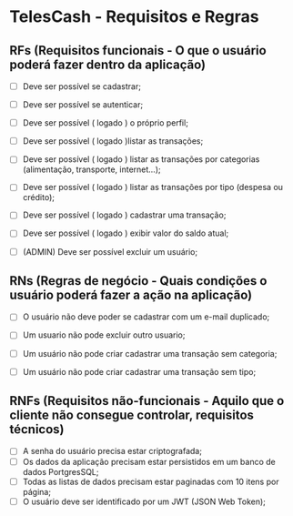 # TelesCash - Requisitos e Regras


## RFs (Requisitos funcionais - O que o usuário poderá fazer dentro da aplicação) 

- [ ] Deve ser possível se cadastrar;
- [ ] Deve ser possível se autenticar;
- [ ] Deve ser possível ( logado ) o próprio perfil;
- [ ] Deve ser possível ( logado )listar as transações;
- [ ] Deve ser possível ( logado ) listar as transações por categorias (alimentação, transporte, internet...);
- [ ] Deve ser possível ( logado ) listar as transações por tipo (despesa ou crédito);
- [ ] Deve ser possível ( logado ) cadastrar uma transação;
- [ ] Deve ser possível ( logado ) exibir valor do saldo atual;
- [ ] (ADMIN) Deve ser possível excluir um usuário;




## RNs (Regras de negócio - Quais condições o usuário poderá fazer a ação na aplicação)

- [ ] O usuário não deve poder se cadastrar com um e-mail duplicado;
- [ ] Um usuario não pode excluir outro usuario;
- [ ] Um usuário não pode criar cadastrar uma transação sem categoria;
- [ ] Um usuário não pode criar cadastrar uma transação sem tipo;



## RNFs (Requisitos não-funcionais - Aquilo que o cliente não consegue controlar, requisitos técnicos)

- [ ] A senha do usuário precisa estar criptografada;
- [ ] Os dados da aplicação precisam estar persistidos em um banco de dados PortgresSQL;
- [ ] Todas as listas de dados precisam estar paginadas com 10 itens por página;
- [ ] O usuário deve ser identificado por um JWT (JSON Web Token);
